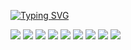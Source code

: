 <a href="https://git.io/typing-svg"><img src="https://readme-typing-svg.demolab.com?font=Fira+Code&size=25&duration=2000&pause=100&multiline=true&width=850&height=80&lines=I+am+AndrewLiu%2C+a+front-end+engineer++on+the+way+forward%2C;+hoping+to+enrich++myself+and+grow+up+here" alt="Typing SVG" /></a>


<!-- Markdown -->
![](https://img.shields.io/badge/-HTML5-E34F26?style=flat-square&logo=html5&logoColor=white)
![](https://img.shields.io/badge/-JavaScript-F7DF1E?style=flat-square&logo=javascript&logoColor=white)
![](https://img.shields.io/badge/-React-4FC08D?style=flat-square&logo=react&logoColor=white)
![](https://img.shields.io/badge/-VUE-4FC08D?style=flat-square&logo=vuedotjs&logoColor=white)
![](https://img.shields.io/badge/-Nodejs-43853d?style=flat-square&logo=Node.js&logoColor=white)
![](https://img.shields.io/badge/-Nextjs-000000?style=flat-square&logo=nextdotjs&logoColor=white)
![](https://img.shields.io/badge/-Nestjs-E0234E?style=flat-square&logo=nestjs&logoColor=white)
![](https://img.shields.io/badge/-MongoDB-13aa52?style=flat-square&logo=mongodb&logoColor=white)
![](https://img.shields.io/badge/-MySQL-4479A1?style=flat-square&logo=mysql&logoColor=white)


<!-- ![Anurag's GitHub stats](https://github-readme-stats.vercel.app/api?username=AndrewLiuNet&show_icons=true&theme=radical) -->
